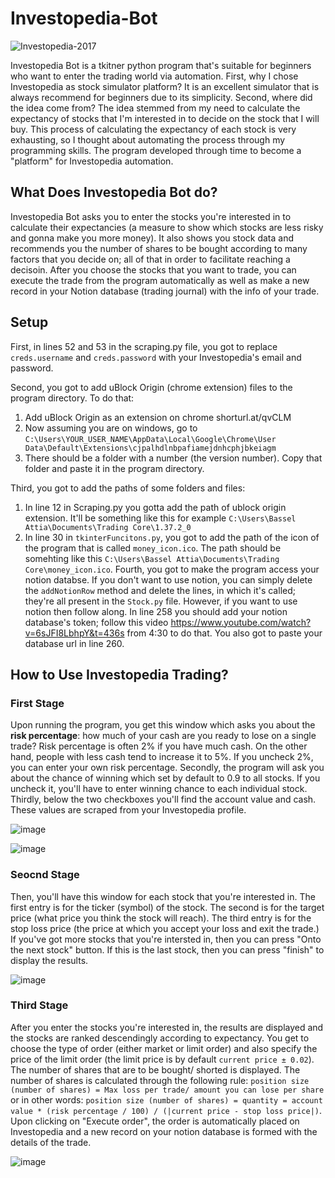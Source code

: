 # Investopedia-Bot
![Investopedia-2017](https://user-images.githubusercontent.com/40627412/136075564-c1179715-164c-4e87-b81c-154adf20fb41.png)

Investopedia Bot is a tkitner python program that's suitable for beginners who want to enter the trading world via automation. First, why I chose Investopedia as stock simulator platform? It is an excellent simulator that is always recommend for beginners due to its simplicity. Second, where did the idea come from? The idea stemmed from my need to calculate the expectancy of stocks that I'm interested in to decide on the stock that I will buy. This process of calculating the expectancy of each stock is very exhausting, so I thought about automating the process through my programming skills. The program developed through time to become a "platform" for Investopedia automation.
## What Does Investopedia Bot do?
Investopedia Bot asks you to enter the stocks you're interested in to calculate their expectancies (a measure to show which stocks are less risky and gonna make you more money).
It also shows you stock data and recommends you the number of shares to be bought according to many factors that you decide on; all of that in order to facilitate reaching a decisoin. After you choose the stocks that you want to trade, you can execute the trade from the program automatically as well as make a new record in your Notion database (trading journal) with the info of your trade. 
## Setup
First, in lines 52 and 53 in the scraping.py file, you got to replace `creds.username` and `creds.password` with your Investopedia's email and password.

Second, you got to add uBlock Origin (chrome extension) files to the program directory. To do that:
1. Add uBlock Origin as an extension on chrome shorturl.at/qvCLM
2. Now assuming you are on windows, go to `C:\Users\YOUR_USER_NAME\AppData\Local\Google\Chrome\User Data\Default\Extensions\cjpalhdlnbpafiamejdnhcphjbkeiagm`
3. There should be a folder with a number (the version number). Copy that folder and paste it in the program directory.

Third, you got to add the paths of some folders and files:
1. In line 12 in Scraping.py you gotta add the path of ublock origin extension. It'll be something like this for example `C:\Users\Bassel Attia\Documents\Trading Core\1.37.2_0`
2. In line 30 in `tkinterFuncitons.py`, you got to add the path of the icon of the program that is called `money_icon.ico`. The path should be somehting like this `C:\Users\Bassel Attia\Documents\Trading Core\money_icon.ico`.
Fourth, you got to make the program access your notion databse. If you don't want to use notion, you can simply delete the `addNotionRow` method and delete the lines, in which it's called; they're all present in the `Stock.py` file. However, if you want to use notion then follow along. In line 258 you should add your notion database's token; follow this video https://www.youtube.com/watch?v=6sJFI8LbhpY&t=436s from 4:30 to do that. You also got to paste your database url in line 260.
## How to Use Investopedia Trading?
### First Stage
Upon running the program, you get this window which asks you about the **risk percentage**: how much of your cash are you ready to lose on a single trade? Risk percentage is often 2% if you have much cash. On the other hand, people with less cash tend to increase it to 5%. If you uncheck 2%, you can enter your own risk percentage. Secondly, the program will ask you about the chance of winning which set by default to 0.9 to all stocks. If you uncheck it, you'll have to enter winning chance to each individual stock. Thirdly, below the two checkboxes you'll find the account value and cash. These values are scraped from your Investopedia profile.

![image](https://user-images.githubusercontent.com/40627412/136840322-22fc2ed5-04e4-430c-9fc1-bd4f6a78d34c.png)

![image](https://user-images.githubusercontent.com/40627412/135750345-24be1cf0-889d-4085-a896-03318fb0a248.png)
### Seocnd Stage
Then, you'll have this window for each stock that you're interested in. The first entry is for the ticker (symbol) of the stock. The second is for the target price (what price you think the stock will reach). The third entry is for the stop loss price (the price at which you accept your loss and exit the trade.) If you've got more stocks that you're intersted in, then you can press "Onto the next stock" button. If this is the last stock, then you can press "finish" to display the results.

![image](https://user-images.githubusercontent.com/40627412/135750914-2b92c67f-d3f7-4b67-91a0-84b03a4dcb7b.png)
### Third Stage
After you enter the stocks you're interested in, the results are displayed and the stocks are ranked descendingly according to expectancy. You get to choose the type of order (either market or limit order) and also specify the price of the limit order (the limit price is by default `current price ± 0.02`). The number of shares that are to be bought/ shorted is displayed. The number of shares is calculated through the following rule: `position size (number of shares) = Max loss per trade/ amount you can lose per share` or in other words: `position size (number of shares) = quantity = account value * (risk percentage / 100) / (|current price - stop loss price|)`. Upon clicking on "Execute order", the order is automatically placed on Investopedia and a new record on your notion database is formed with the details of the trade.

![image](https://user-images.githubusercontent.com/40627412/136072260-660f6a72-d608-48ef-b480-ac4e3728974b.png)
